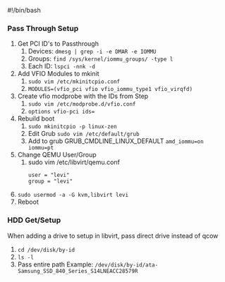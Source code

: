 #!/bin/bash

### Pass Through Setup

1. Get PCI ID's to Passthrough
   1. Devices: `dmesg | grep -i -e DMAR -e IOMMU`
   2. Groups: `find /sys/kernel/iommu_groups/ -type l`
   3. Each ID: `lspci -nnk -d`
2. Add VFIO Modules to mkinit
   1. `sudo vim /etc/mkinitcpio.conf`
   2. `MODULES=(vfio_pci vfio vfio_iommu_type1 vfio_virqfd)`
3. Create vfio modprobe with the IDs from Step
   1. `sudo vim /etc/modprobe.d/vfio.conf`
   2. `options vfio-pci ids=`
4. Rebuild boot
   1. `sudo mkinitcpio -p linux-zen`
   2. Edit Grub `sudo vim /etc/default/grub`
   3. Add to grub GRUB_CMDLINE_LINUX_DEFAULT `amd_iommu=on iommu=pt`
5. Change QEMU User/Group
   1. sudo vim /etc/libvirt/qemu.conf
      ```
      user = "levi"
      group = "levi"
      ```
6. `sudo usermod -a -G kvm,libvirt levi`
7. Reboot

### HDD Get/Setup
When adding a drive to setup in libvirt, pass direct drive instead of qcow
1. `cd /dev/disk/by-id`
2. `ls -l`
3. Pass entire path Example: `/dev/disk/by-id/ata-Samsung_SSD_840_Series_S14LNEACC28579R`